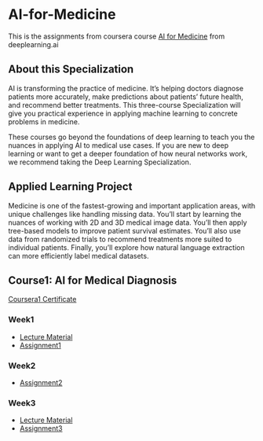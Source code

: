 # AI-for-Medicine

This is the assignments from coursera course [AI for Medicine](https://www.coursera.org/specializations/ai-for-medicine) from deeplearning.ai

## About this Specialization

AI is transforming the practice of medicine. It’s helping doctors diagnose patients more accurately, make predictions about patients’ future health, and recommend better treatments. This three-course Specialization will give you practical experience in applying machine learning to concrete problems in medicine.

These courses go beyond the foundations of deep learning to teach you the nuances in applying AI to medical use cases. If you are new to deep learning or want to get a deeper foundation of how neural networks work, we recommend taking the Deep Learning Specialization.

## Applied Learning Project

Medicine is one of the fastest-growing and important application areas, with unique challenges like handling missing data. You’ll start by learning the nuances of working with 2D and 3D medical image data. You’ll then apply tree-based models to improve patient survival estimates. You’ll also use data from randomized trials to recommend treatments more suited to individual patients. Finally, you’ll explore how natural language extraction can more efficiently label medical datasets.



## Course1: AI for Medical Diagnosis

[Coursera1 Certificate](./AIforMedicalDiagnosis/Coursera1Certificate.png)

### Week1
- [Lecture Material](./AIforMedicalDiagnosis/week1)
- [Assignment1](./AIforMedicalDiagnosis/week1/C1M1_Assignment.ipynb)

### Week2

- [Assignment2](./AIforMedicalDiagnosis/week2/C1M2_Assignment.ipynb)

### Week3

- [Lecture Material](./AIforMedicalDiagnosis/week3)
- [Assignment3](./AIforMedicalDiagnosis/week3/C1M3_Assignment.ipynb)
